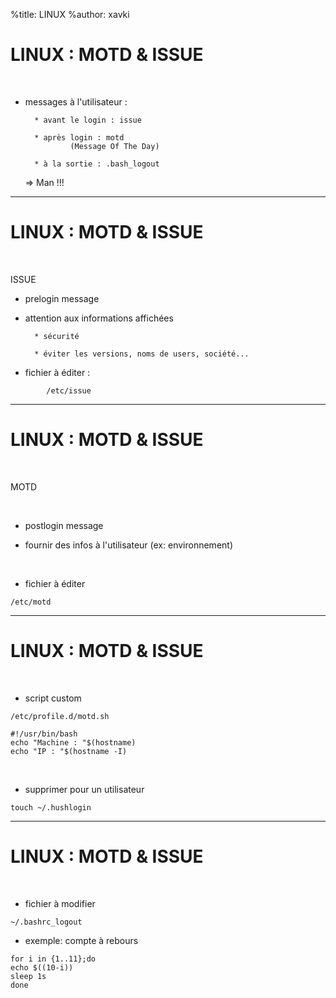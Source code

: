 %title: LINUX
%author: xavki


# LINUX : MOTD & ISSUE

<br>

* messages à l'utilisateur :

		* avant le login : issue

		* après login : motd
				(Message Of The Day)

		* à la sortie : .bash_logout

	=> Man !!!


---------------------------------------------------------------
	
# LINUX : MOTD & ISSUE


<br>

ISSUE

* prelogin message

* attention aux informations affichées 

		* sécurité

		* éviter les versions, noms de users, société...

* fichier à éditer :

```
		/etc/issue
```

---------------------------------------------------------------
	
# LINUX : MOTD & ISSUE


<br>

MOTD

<br>

* postlogin message

* fournir des infos à l'utilisateur (ex: environnement)

<br>

* fichier à éditer

```
/etc/motd
```

---------------------------------------------------------------
	
# LINUX : MOTD & ISSUE

<br>

* script custom

```
/etc/profile.d/motd.sh
```

```
#!/usr/bin/bash
echo "Machine : "$(hostname)
echo "IP : "$(hostname -I)
```

<br>

* supprimer pour un utilisateur

```
touch ~/.hushlogin
```
 
---------------------------------------------------------------
	
# LINUX : MOTD & ISSUE


<br>

* fichier à modifier

```
~/.bashrc_logout
```

* exemple: compte à rebours

```
for i in {1..11};do
echo $((10-i))
sleep 1s
done
```
